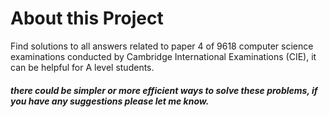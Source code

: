 # About this Project

Find solutions to all answers related to paper 4 of 9618 computer science examinations
conducted by Cambridge International Examinations (CIE), it can be helpful for A level students. 

##### there could be simpler or more efficient ways to solve these problems, if you have any suggestions please let me know. 
